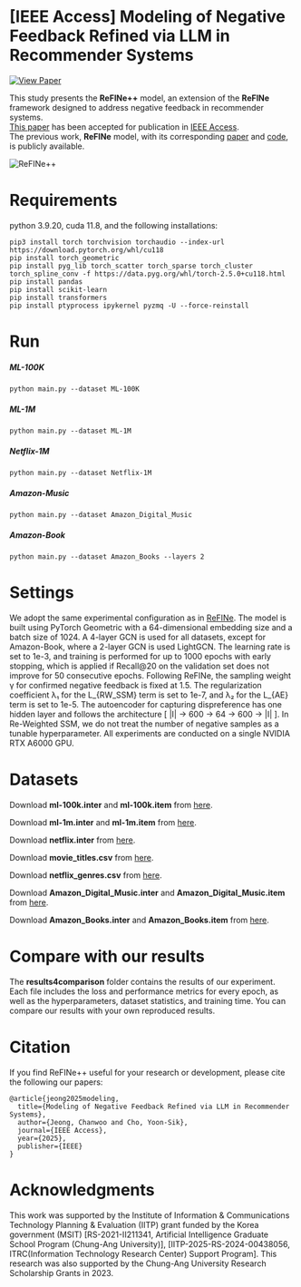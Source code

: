 # [IEEE Access] Modeling of Negative Feedback Refined via LLM in Recommender Systems
[![View Paper](https://img.shields.io/badge/View%20Paper-PDF-red?logo=adobeacrobatreader)](https://ieeexplore.ieee.org/document/11126013)

This study presents the **ReFINe++** model, an extension of the **ReFINe** framework designed to address negative feedback in recommender systems.  
[This paper](https://ieeexplore.ieee.org/document/11126013) has been accepted for publication in [IEEE Access](https://ieeexplore.ieee.org/xpl/RecentIssue.jsp?punumber=6287639).  
The previous work, **ReFINe** model, with its corresponding [paper](https://ieeexplore.ieee.org/document/11126013) and [code](https://github.com/Chanwoo-Jeong-2000/ReFINe_plus), is publicly available.

![ReFINe++](https://github.com/user-attachments/assets/1e30de1e-a93c-48bf-ada0-a7a865b0522a)

# Requirements
python 3.9.20, cuda 11.8, and the following installations:
```
pip3 install torch torchvision torchaudio --index-url https://download.pytorch.org/whl/cu118
pip install torch_geometric
pip install pyg_lib torch_scatter torch_sparse torch_cluster torch_spline_conv -f https://data.pyg.org/whl/torch-2.5.0+cu118.html
pip install pandas
pip install scikit-learn
pip install transformers
pip install ptyprocess ipykernel pyzmq -U --force-reinstall
```

# Run
##### ML-100K
```
python main.py --dataset ML-100K
```
##### ML-1M
```
python main.py --dataset ML-1M
```
##### Netflix-1M
```
python main.py --dataset Netflix-1M
```
##### Amazon-Music
```
python main.py --dataset Amazon_Digital_Music
```
##### Amazon-Book
```
python main.py --dataset Amazon_Books --layers 2
```

# Settings
We adopt the same experimental configuration as in [ReFINe](https://github.com/Chanwoo-Jeong-2000/ReFINe).
The model is built using PyTorch Geometric with a 64-dimensional embedding size and a batch size of 1024.
A 4-layer GCN is used for all datasets, except for Amazon-Book, where a 2-layer GCN is used LightGCN.
The learning rate is set to 1e-3, and training is performed for up to 1000 epochs with early stopping, which is applied if Recall@20 on the validation set does not improve for 50 consecutive epochs.
Following ReFINe, the sampling weight γ for confirmed negative feedback is fixed at 1.5.
The regularization coefficient λ₁ for the L_{RW_SSM} term is set to 1e-7, and λ₂ for the L_{AE} term is set to 1e-5.
The autoencoder for capturing dispreference has one hidden layer and follows the architecture [ |I| -> 600 -> 64 -> 600 -> |I| ].
In Re-Weighted SSM, we do not treat the number of negative samples as a tunable hyperparameter.
All experiments are conducted on a single NVIDIA RTX A6000 GPU.

# Datasets
Download **ml-100k.inter** and **ml-100k.item** from [here](https://recbole.s3-accelerate.amazonaws.com/ProcessedDatasets/MovieLens/ml-100k.zip).

Download **ml-1m.inter** and **ml-1m.item** from [here](https://recbole.s3-accelerate.amazonaws.com/ProcessedDatasets/MovieLens/ml-1m.zip).

Download **netflix.inter** from [here](https://recbole.s3-accelerate.amazonaws.com/ProcessedDatasets/Netflix/netflix.zip).

Download **movie_titles.csv** from [here](https://www.kaggle.com/datasets/netflix-inc/netflix-prize-data?select=movie_titles.csv).

Download **netflix_genres.csv** from [here](https://github.com/tommasocarraro/netflix-prize-with-genres).

Download **Amazon_Digital_Music.inter** and **Amazon_Digital_Music.item** from [here](https://recbole.s3-accelerate.amazonaws.com/ProcessedDatasets/Amazon_ratings/Amazon_Digital_Music.zip).

Download **Amazon_Books.inter** and **Amazon_Books.item** from [here](https://recbole.s3-accelerate.amazonaws.com/ProcessedDatasets/Amazon_ratings/Amazon_Books.zip).

# Compare with our results
The **results4comparison** folder contains the results of our experiment.
Each file includes the loss and performance metrics for every epoch, as well as the hyperparameters, dataset statistics, and training time.
You can compare our results with your own reproduced results.

# Citation
If you find ReFINe++ useful for your research or development, please cite the following our papers:
```
@article{jeong2025modeling,
  title={Modeling of Negative Feedback Refined via LLM in Recommender Systems},
  author={Jeong, Chanwoo and Cho, Yoon-Sik},
  journal={IEEE Access},
  year={2025},
  publisher={IEEE}
}
```

# Acknowledgments
This work was supported by the Institute of Information \& Communications Technology Planning \& Evaluation (IITP) grant funded by the Korea government (MSIT) [RS-2021-II211341, Artificial Intelligence Graduate School Program (Chung-Ang University)], [IITP-2025-RS-2024-00438056, ITRC(Information Technology Research Center) Support Program]. This research was also supported by the Chung-Ang University Research Scholarship Grants in 2023. 
